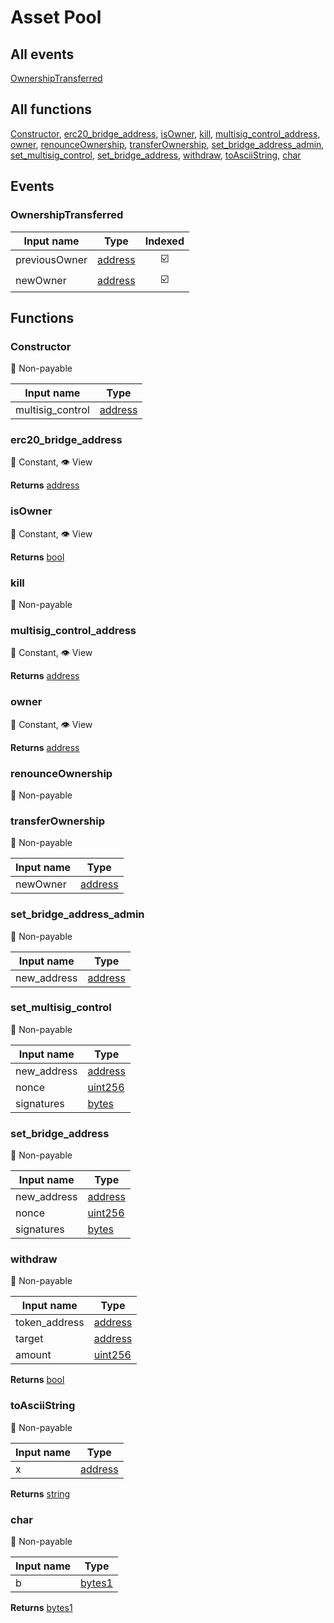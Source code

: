 # Asset Pool
## All events
[OwnershipTransferred](#ownershiptransferred-event)

## All functions
[Constructor](#constructor-constructor), [erc20_bridge_address](#erc20_bridge_address-function), [isOwner](#isowner-function), [kill](#kill-function), [multisig_control_address](#multisig_control_address-function), [owner](#owner-function), [renounceOwnership](#renounceownership-function), [transferOwnership](#transferownership-function), [set_bridge_address_admin](#set_bridge_address_admin-function), [set_multisig_control](#set_multisig_control-function), [set_bridge_address](#set_bridge_address-function), [withdraw](#withdraw-function), [toAsciiString](#toasciistring-function), [char](#char-function)


## Events
### <a id="ownershiptransferred-event">OwnershipTransferred</a>
|Input name|Type|Indexed|
|----|----|:----:|
|previousOwner|[address](https://solidity.readthedocs.io/en/v0.6.10/types.html#address)|  ☑️  |
|newOwner|[address](https://solidity.readthedocs.io/en/v0.6.10/types.html#address)|  ☑️  |




## Functions
### <a id="constructor-constructor">Constructor</a>
🙅 Non-payable

|Input name|Type|
|----|----|
|multisig_control|[address](https://solidity.readthedocs.io/en/v0.6.10/types.html#address)|


### <a id="erc20_bridge_address-function">erc20_bridge_address</a>
📌 Constant, 👁 View



**Returns** [address](https://solidity.readthedocs.io/en/v0.6.10/types.html#address)
### <a id="isowner-function">isOwner</a>
📌 Constant, 👁 View



**Returns** [bool](https://solidity.readthedocs.io/en/v0.6.10/types.html#booleans)
### <a id="kill-function">kill</a>
🙅 Non-payable

### <a id="multisig_control_address-function">multisig_control_address</a>
📌 Constant, 👁 View



**Returns** [address](https://solidity.readthedocs.io/en/v0.6.10/types.html#address)
### <a id="owner-function">owner</a>
📌 Constant, 👁 View



**Returns** [address](https://solidity.readthedocs.io/en/v0.6.10/types.html#address)
### <a id="renounceownership-function">renounceOwnership</a>
🙅 Non-payable

### <a id="transferownership-function">transferOwnership</a>
🙅 Non-payable

|Input name|Type|
|----|----|
|newOwner|[address](https://solidity.readthedocs.io/en/v0.6.10/types.html#address)|


### <a id="set_bridge_address_admin-function">set_bridge_address_admin</a>
🙅 Non-payable

|Input name|Type|
|----|----|
|new_address|[address](https://solidity.readthedocs.io/en/v0.6.10/types.html#address)|


### <a id="set_multisig_control-function">set_multisig_control</a>
🙅 Non-payable

|Input name|Type|
|----|----|
|new_address|[address](https://solidity.readthedocs.io/en/v0.6.10/types.html#address)|
|nonce|[uint256](https://solidity.readthedocs.io/en/v0.6.10/types.html#integers)|
|signatures|[bytes](https://solidity.readthedocs.io/en/v0.6.10/types.html#fixed-size-byte-arrays)|


### <a id="set_bridge_address-function">set_bridge_address</a>
🙅 Non-payable

|Input name|Type|
|----|----|
|new_address|[address](https://solidity.readthedocs.io/en/v0.6.10/types.html#address)|
|nonce|[uint256](https://solidity.readthedocs.io/en/v0.6.10/types.html#integers)|
|signatures|[bytes](https://solidity.readthedocs.io/en/v0.6.10/types.html#fixed-size-byte-arrays)|


### <a id="withdraw-function">withdraw</a>
🙅 Non-payable

|Input name|Type|
|----|----|
|token_address|[address](https://solidity.readthedocs.io/en/v0.6.10/types.html#address)|
|target|[address](https://solidity.readthedocs.io/en/v0.6.10/types.html#address)|
|amount|[uint256](https://solidity.readthedocs.io/en/v0.6.10/types.html#integers)|




**Returns** [bool](https://solidity.readthedocs.io/en/v0.6.10/types.html#booleans)
### <a id="toasciistring-function">toAsciiString</a>
🙅 Non-payable

|Input name|Type|
|----|----|
|x|[address](https://solidity.readthedocs.io/en/v0.6.10/types.html#address)|




**Returns** [string](undefined)
### <a id="char-function">char</a>
🙅 Non-payable

|Input name|Type|
|----|----|
|b|[bytes1](undefined)|




**Returns** [bytes1](undefined)


